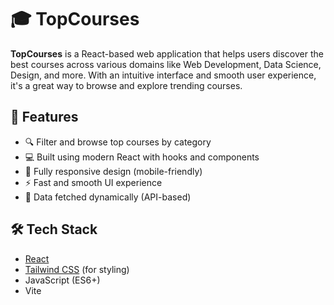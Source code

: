 # 🎓 TopCourses

**TopCourses** is a React-based web application that helps users discover the best courses across various domains like Web Development, Data Science, Design, and more.
With an intuitive interface and smooth user experience, it's a great way to browse and explore trending courses.


## 🌟 Features

- 🔍 Filter and browse top courses by category
- 💻 Built using modern React with hooks and components
- 📱 Fully responsive design (mobile-friendly)
- ⚡ Fast and smooth UI experience
- 🧾 Data fetched dynamically (API-based)

## 🛠️ Tech Stack

- [React](https://reactjs.org/)
- [Tailwind CSS](https://tailwindcss.com/) (for styling)
- JavaScript (ES6+)
- Vite 




